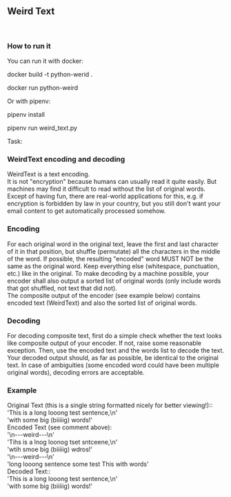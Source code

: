 <h2>Weird Text</h2><br>
<h3>How to run it</h3>
<p>You can run it with docker: </p>
<p>docker build -t python-werid .</p>
<p>docker run python-weird</p>
<p>Or with pipenv:</p>
<p>pipenv install</p>
<p>pipenv run weird_text.py</p>
Task:<br>
<h3>WeirdText encoding and decoding</h3>
WeirdText is a text encoding.<br>
It is not "encryption" because humans can usually read it quite easily.  But
machines may find it difficult to read without the list of original words.  Except
of having fun, there are real-world applications for this, e.g. if encryption is
forbidden by law in your country, but you still don't want your email content to
get automatically processed somehow.<br>
<h3>Encoding</h3>
For each original word in the original text, leave the first and last character of it
in that position, but shuffle (permutate) all the characters in the middle of the
word.  If possible, the resulting "encoded" word MUST NOT be the same as the
original word. Keep everything else (whitespace, punctuation, etc.) like in the
original.  To make decoding by a machine possible, your encoder shall also
output a sorted list of original words (only include words that got shuffled, not
text that did not).<br>
The composite output of the encoder (see example below) contains encoded
text (WeirdText) and also the sorted list of original words.
<h3>Decoding</h3>
For decoding composite text, first do a simple check whether the text looks like
composite output of your encoder. If not, raise some reasonable exception.
Then, use the encoded text and the words list to decode the text.
Your decoded output should, as far as possible, be identical to the original
text. In case of ambiguities (some encoded word could have been multiple
original words), decoding errors are acceptable.
<h3>Example</h3>
Original Text (this is a single string formatted nicely for better viewing!)::<br>
'This is a long looong test sentence,\n'<br>
'with some big (biiiiig) words!'<br>
Encoded Text (see comment above):<br>
'\n---weird---\n'<br>
'Tihs is a lnog loonog tset sntceene,\n'<br>
'wtih smoe big (biiiiig) wdros!'<br>
'\n---weird---\n'<br>
'long looong sentence some test This with words'<br>
Decoded Text::<br>
'This is a long looong test sentence,\n'<br>
'with some big (biiiiig) words!'<br>